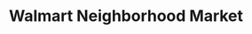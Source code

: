 ---
title: "Walmart Neighborhood Market"
url: /citrus-heights/walmart-neighborhood-market/
shop: supermarket
---